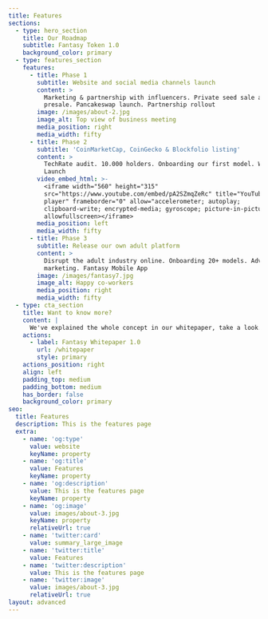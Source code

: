 ```yaml
---
title: Features
sections:
  - type: hero_section
    title: Our Roadmap
    subtitle: Fantasy Token 1.0
    background_color: primary
  - type: features_section
    features:
      - title: Phase 1
        subtitle: Website and social media channels launch
        content: >
          Marketing & partnership with influencers. Private seed sale and
          presale. Pancakeswap launch. Partnership rollout
        image: /images/about-2.jpg
        image_alt: Top view of business meeting
        media_position: right
        media_width: fifty
      - title: Phase 2
        subtitle: 'CoinMarketCap, CoinGecko & Blockfolio listing'
        content: >
          TechRate audit. 10.000 holders. Onboarding our first model. Website v2
          Launch
        video_embed_html: >-
          <iframe width="560" height="315"
          src="https://www.youtube.com/embed/pA2SZmqZeRc" title="YouTube video
          player" frameborder="0" allow="accelerometer; autoplay;
          clipboard-write; encrypted-media; gyroscope; picture-in-picture"
          allowfullscreen></iframe>
        media_position: left
        media_width: fifty
      - title: Phase 3
        subtitle: Release our own adult platform
        content: >
          Disrupt the adult industry online. Onboarding 20+ models. Advanced
          marketing. Fantasy Mobile App
        image: /images/fantasy7.jpg
        image_alt: Happy co-workers
        media_position: right
        media_width: fifty
  - type: cta_section
    title: Want to know more?
    content: |
      We've explained the whole concept in our whitepaper, take a look.
    actions:
      - label: Fantasy Whitepaper 1.0
        url: /whitepaper
        style: primary
    actions_position: right
    align: left
    padding_top: medium
    padding_bottom: medium
    has_border: false
    background_color: primary
seo:
  title: Features
  description: This is the features page
  extra:
    - name: 'og:type'
      value: website
      keyName: property
    - name: 'og:title'
      value: Features
      keyName: property
    - name: 'og:description'
      value: This is the features page
      keyName: property
    - name: 'og:image'
      value: images/about-3.jpg
      keyName: property
      relativeUrl: true
    - name: 'twitter:card'
      value: summary_large_image
    - name: 'twitter:title'
      value: Features
    - name: 'twitter:description'
      value: This is the features page
    - name: 'twitter:image'
      value: images/about-3.jpg
      relativeUrl: true
layout: advanced
---
```

